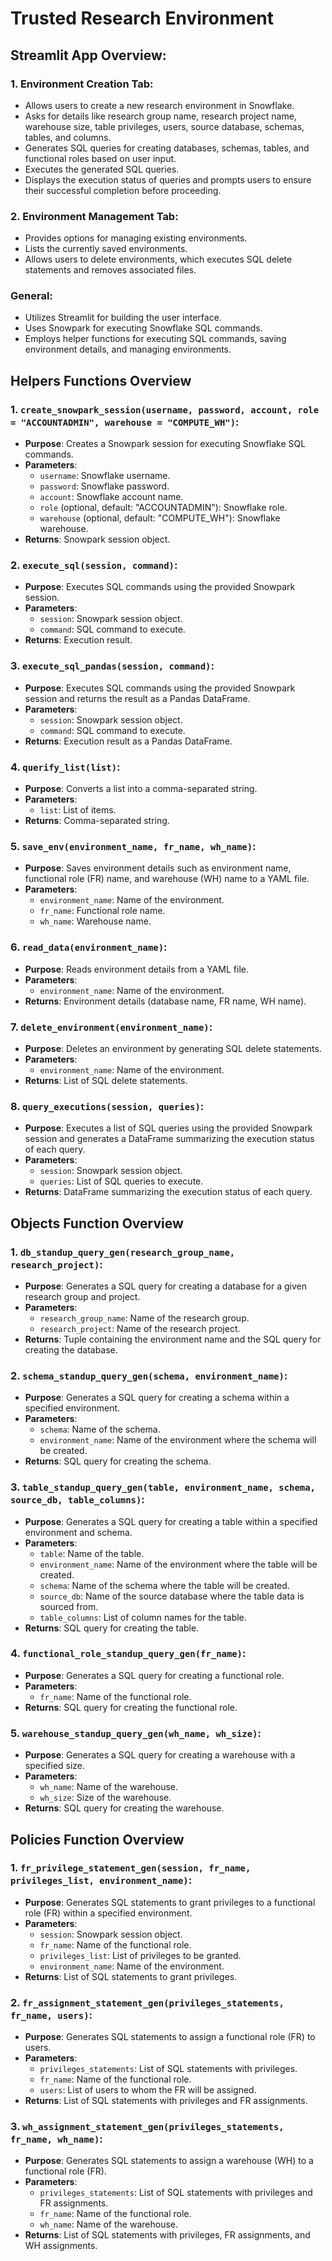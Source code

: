 # Trusted Research Environment 

## Streamlit App Overview:

### 1. Environment Creation Tab:
- Allows users to create a new research environment in Snowflake.
- Asks for details like research group name, research project name, warehouse size, table privileges, users, source database, schemas, tables, and columns.
- Generates SQL queries for creating databases, schemas, tables, and functional roles based on user input.
- Executes the generated SQL queries.
- Displays the execution status of queries and prompts users to ensure their successful completion before proceeding.

### 2. Environment Management Tab:
- Provides options for managing existing environments.
- Lists the currently saved environments.
- Allows users to delete environments, which executes SQL delete statements and removes associated files.

### General:
- Utilizes Streamlit for building the user interface.
- Uses Snowpark for executing Snowflake SQL commands.
- Employs helper functions for executing SQL commands, saving environment details, and managing environments.

## Helpers Functions Overview

### 1. `create_snowpark_session(username, password, account, role = "ACCOUNTADMIN", warehouse = "COMPUTE_WH")`:
- **Purpose**: Creates a Snowpark session for executing Snowflake SQL commands.
- **Parameters**: 
  - `username`: Snowflake username.
  - `password`: Snowflake password.
  - `account`: Snowflake account name.
  - `role` (optional, default: "ACCOUNTADMIN"): Snowflake role.
  - `warehouse` (optional, default: "COMPUTE_WH"): Snowflake warehouse.
- **Returns**: Snowpark session object.

### 2. `execute_sql(session, command)`:
- **Purpose**: Executes SQL commands using the provided Snowpark session.
- **Parameters**: 
  - `session`: Snowpark session object.
  - `command`: SQL command to execute.
- **Returns**: Execution result.

### 3. `execute_sql_pandas(session, command)`:
- **Purpose**: Executes SQL commands using the provided Snowpark session and returns the result as a Pandas DataFrame.
- **Parameters**: 
  - `session`: Snowpark session object.
  - `command`: SQL command to execute.
- **Returns**: Execution result as a Pandas DataFrame.

### 4. `querify_list(list)`:
- **Purpose**: Converts a list into a comma-separated string.
- **Parameters**: 
  - `list`: List of items.
- **Returns**: Comma-separated string.

### 5. `save_env(environment_name, fr_name, wh_name)`:
- **Purpose**: Saves environment details such as environment name, functional role (FR) name, and warehouse (WH) name to a YAML file.
- **Parameters**: 
  - `environment_name`: Name of the environment.
  - `fr_name`: Functional role name.
  - `wh_name`: Warehouse name.

### 6. `read_data(environment_name)`:
- **Purpose**: Reads environment details from a YAML file.
- **Parameters**: 
  - `environment_name`: Name of the environment.
- **Returns**: Environment details (database name, FR name, WH name).

### 7. `delete_environment(environment_name)`:
- **Purpose**: Deletes an environment by generating SQL delete statements.
- **Parameters**: 
  - `environment_name`: Name of the environment.
- **Returns**: List of SQL delete statements.

### 8. `query_executions(session, queries)`:
- **Purpose**: Executes a list of SQL queries using the provided Snowpark session and generates a DataFrame summarizing the execution status of each query.
- **Parameters**: 
  - `session`: Snowpark session object.
  - `queries`: List of SQL queries to execute.
- **Returns**: DataFrame summarizing the execution status of each query.

## Objects Function Overview

### 1. `db_standup_query_gen(research_group_name, research_project)`:
- **Purpose**: Generates a SQL query for creating a database for a given research group and project.
- **Parameters**: 
  - `research_group_name`: Name of the research group.
  - `research_project`: Name of the research project.
- **Returns**: Tuple containing the environment name and the SQL query for creating the database.

### 2. `schema_standup_query_gen(schema, environment_name)`:
- **Purpose**: Generates a SQL query for creating a schema within a specified environment.
- **Parameters**: 
  - `schema`: Name of the schema.
  - `environment_name`: Name of the environment where the schema will be created.
- **Returns**: SQL query for creating the schema.

### 3. `table_standup_query_gen(table, environment_name, schema, source_db, table_columns)`:
- **Purpose**: Generates a SQL query for creating a table within a specified environment and schema.
- **Parameters**: 
  - `table`: Name of the table.
  - `environment_name`: Name of the environment where the table will be created.
  - `schema`: Name of the schema where the table will be created.
  - `source_db`: Name of the source database where the table data is sourced from.
  - `table_columns`: List of column names for the table.
- **Returns**: SQL query for creating the table.

### 4. `functional_role_standup_query_gen(fr_name)`:
- **Purpose**: Generates a SQL query for creating a functional role.
- **Parameters**: 
  - `fr_name`: Name of the functional role.
- **Returns**: SQL query for creating the functional role.

### 5. `warehouse_standup_query_gen(wh_name, wh_size)`:
- **Purpose**: Generates a SQL query for creating a warehouse with a specified size.
- **Parameters**: 
  - `wh_name`: Name of the warehouse.
  - `wh_size`: Size of the warehouse.
- **Returns**: SQL query for creating the warehouse.

## Policies Function Overview

### 1. `fr_privilege_statement_gen(session, fr_name, privileges_list, environment_name)`:
- **Purpose**: Generates SQL statements to grant privileges to a functional role (FR) within a specified environment.
- **Parameters**: 
  - `session`: Snowpark session object.
  - `fr_name`: Name of the functional role.
  - `privileges_list`: List of privileges to be granted.
  - `environment_name`: Name of the environment.
- **Returns**: List of SQL statements to grant privileges.

### 2. `fr_assignment_statement_gen(privileges_statements, fr_name, users)`:
- **Purpose**: Generates SQL statements to assign a functional role (FR) to users.
- **Parameters**: 
  - `privileges_statements`: List of SQL statements with privileges.
  - `fr_name`: Name of the functional role.
  - `users`: List of users to whom the FR will be assigned.
- **Returns**: List of SQL statements with privileges and FR assignments.

### 3. `wh_assignment_statement_gen(privileges_statements, fr_name, wh_name)`:
- **Purpose**: Generates SQL statements to assign a warehouse (WH) to a functional role (FR).
- **Parameters**: 
  - `privileges_statements`: List of SQL statements with privileges and FR assignments.
  - `fr_name`: Name of the functional role.
  - `wh_name`: Name of the warehouse.
- **Returns**: List of SQL statements with privileges, FR assignments, and WH assignments.
